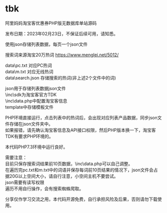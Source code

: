 # tbk
阿里妈妈淘宝客优惠券PHP版无数据库单站源码  

发布日期：2023年02月23日，不保证后续可用，请知悉。  

使用json存储列表数据，每页一个json文件  

搜索词来源淘宝20万热词 https://www.menglei.net/5012/  

data\pc.txt 对应PC热词  
data\m.txt 对应无线热词  
data\search.json 存储搜索的热词(非上述2个文件中的词)  

json用于存储列表数据json文件  
\inc\sdk为淘宝客官方TDK  
\inc\data.php中配置淘宝客信息  
template中存储模板文件

PHP环境直接运行，点击列表中的热词后，会出现对应列表产品数据，同步json文件存储在json文件夹中。  
如果报错，请先确认淘宝客信息及API接口权限，然后PHP版本换一下，淘宝客TDK有要求PHP环境的。 

本代码PHP7.3环境中运行良好。

需要注意：  
目前只保存搜索词结果前10页数据，\inc\data.php可以自己调整。  
在遍历完pc.txt和m.txt中的词语并保存每词前10页结果的情况下，json文件会占据20G以上空间大小，请自行注意，小空间主机不要尝试。  
json需要有读写权限  
遍历不用自行操作，会有搜索蜘蛛爬取。  

分享仅作学习交流之用，本代码开源免费，自行承担风险及后果，否则请勿下载使用。  




